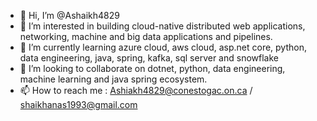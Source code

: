 - 👋 Hi, I’m @Ashaikh4829
- 👀 I’m interested in building cloud-native distributed web applications, networking, machine and big data applications and pipelines.
- 🌱 I’m currently learning azure cloud, aws cloud, asp.net core, python, data engineering, java, spring, kafka,  sql server and  snowflake
- 💞️ I’m looking to collaborate on dotnet, python, data engineering, machine learning and java spring ecosystem.
- 📫 How to reach me : Ashiakh4829@conestogac.on.ca / shaikhanas1993@gmail.com

<!---
Ashaikh4829/Ashaikh4829 is a ✨ special ✨ repository because its `README.md` (this file) appears on your GitHub profile.
You can click the Preview link to take a look at your changes.
--->
